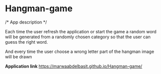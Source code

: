 # Hangman-game

/* App description */

Each time the user refresh the application or start the game a random word will be generated from a randomly chosen category so that the user can guess the right word.

And every time the user choose a wrong letter part of the hangman image will be drawn 

**Application link**
https://marwaabdelbasit.github.io/Hangman-game/
